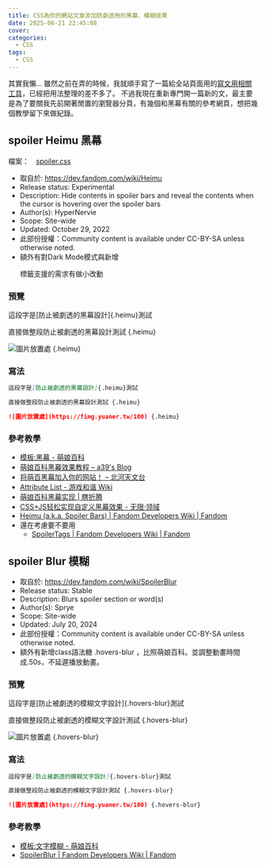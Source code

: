 ```yaml
---
title: CSS為你的網站文章添加防劇透用的黑幕、模糊效果
date: 2025-06-21 22:45:08
cover:
categories:
  - CSS
tags:
  - CSS
---
```



其實我懶... 雖然之前在弄的時候，我就順手寫了一篇給全站頁面用的[寫文用相關工具](/tools)，已經把用法整理的差不多了。
不過我現在重新專門開一篇新的文，最主要是為了要關我先前開著閒置的瀏覽器分頁，有幾個和黑幕有關的參考網頁，想把幾個教學留下來做紀錄。

## spoiler Heimu 黑幕
檔案：　[spoiler.css](/css/spoiler.css)

* 取自於: <https://dev.fandom.com/wiki/Heimu>
* Release status: Experimental
* Description: Hide contents in spoiler bars and reveal the contents when the cursor is hovering over the spoiler bars
* Author(s): HyperNervie
* Scope: Site-wide
* Updated: October 29, 2022
* 此部份授權：Community content is available under CC-BY-SA unless otherwise noted.
* 額外有對Dark Mode模式與新增 <p></p> 標籤支援的需求有做小改動

### 預覽

<div class="xg-grid">
<div class="xg-col-9 xg-col-sm-12">

這段字是[防止被劇透的黑幕設計]{.heimu}測試

直接做整段防止被劇透的黑幕設計測試 {.heimu}
</div>
<div class="xg-col-3 xg-col-sm-12">

![圖片放置處](https://fimg.yuaner.tw/100) {.heimu}
</div>
</div>

### 寫法
```markdown
這段字是[防止被劇透的黑幕設計]{.heimu}測試

直接做整段防止被劇透的黑幕設計測試 {.heimu}

![圖片放置處](https://fimg.yuaner.tw/100) {.heimu}
```

### 參考教學
* [模板:黑幕 - 萌娘百科](https://zh.moegirl.org.cn/Template:%E9%BB%91%E5%B9%95)
* [萌娘百科黑幕效果教程 – a39's Blog](http://www.asuka39.top/article/181/)
* [将萌百黑幕加入你的网站！ – 北河天文台](https://pediastrum.com/moeblack/)
* [Attribute List - 游戏和谐 Wiki](https://ggame.gledos.science/mkdocs/Attribute_List.html)
* [萌娘百科黑幕实现 | 瞎折腾](https://www.braindance.top/posts/play_time/%E8%90%8C%E5%A8%98%E7%99%BE%E7%A7%91%E9%BB%91%E5%B9%95%E5%AE%9E%E7%8E%B0/)
* [CSS+JS轻松实现自定义黑幕效果 - 无限·领域](https://ucw.moe/archives/js-with-css-implements-heimu.html)
* [Heimu (a.k.a. Spoiler Bars) | Fandom Developers Wiki | Fandom](https://dev.fandom.com/wiki/Heimu)
* 還在考慮要不要用
    * [SpoilerTags | Fandom Developers Wiki | Fandom](https://dev.fandom.com/wiki/SpoilerTags)

## spoiler Blur 模糊
* 取自於: <https://dev.fandom.com/wiki/SpoilerBlur>
* Release status: Stable
* Description: Blurs spoiler section or word(s)
* Author(s): Sprye
* Scope: Site-wide
* Updated: July 20, 2024
* 此部份授權：Community content is available under CC-BY-SA unless otherwise noted.
* 額外有新增class語法糖 .hovers-blur ，比照萌娘百科。並調整動畫時間成.50s，不延遲播放動畫。

### 預覽
<div class="xg-grid">
<div class="xg-col-9 xg-col-sm-12">

這段字是[防止被劇透的模糊文字設計]{.hovers-blur}測試

直接做整段防止被劇透的模糊文字設計測試 {.hovers-blur}
</div>
<div class="xg-col-3 xg-col-sm-12">

![圖片放置處](https://fimg.yuaner.tw/100) {.hovers-blur}
</div>
</div>

### 寫法
```markdown
這段字是[防止被劇透的模糊文字設計]{.hovers-blur}測試

直接做整段防止被劇透的模糊文字設計測試 {.hovers-blur}

![圖片放置處](https://fimg.yuaner.tw/100) {.hovers-blur}
```

### 參考教學
* [模板:文字模糊 - 萌娘百科](https://zh.moegirl.org.cn/Template:%E6%96%87%E5%AD%97%E6%A8%A1%E7%B3%8A)
* [SpoilerBlur | Fandom Developers Wiki | Fandom](https://dev.fandom.com/wiki/SpoilerBlur)
